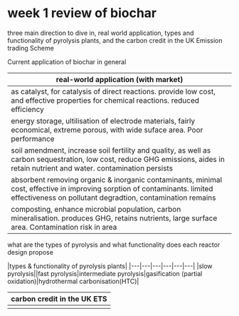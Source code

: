 # week 1 review of biochar

three main direction to dive in, real world application, types and functionality of pyrolysis plants, and the carbon credit in the UK Emission trading Scheme

Current application of biochar in general

|real-world application (with market)|
|---|
|as catalyst, for catalysis of direct reactions. provide low cost, and effective properties for chemical reactions. reduced efficiency|
|energy storage, ultilisation of electrode materials, fairly economical, extreme porous, with wide suface area. Poor performance|
|soil amendment, increase soil fertility and quality, as well as carbon sequestration, low cost, reduce GHG emissions, aides in retain nutrient and water. contamination persists|
|absorbent removing organic & inorganic contaminants, minimal cost, effective in improving sorption of contaminants. limited effectiveness on pollutant degradtion, contamination remains|
|composting, enhance microbial population, carbon mineralisation. produces GHG, retains nutrients, large surface area. Contamination risk in area|

what are the types of pyrolysis and what functionality does each reactor design propose

|types & functionality of pyrolysis plants|
|---|---|---|---|---|---|
|slow pyrolysis||fast pyrolysis|intermediate pyrolysis|gasification (partial oxidation)|hydrothermal carbonisation(HTC)|

|carbon credit in the UK ETS|
|---|
||
